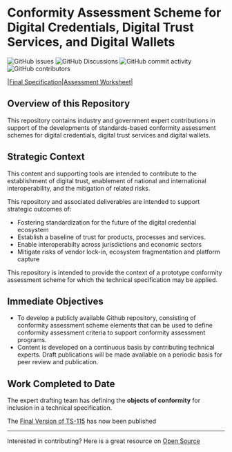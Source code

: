 # Conformity Assessment Scheme for Digital Credentials, Digital Trust Services, and Digital Wallets

![GitHub issues](https://img.shields.io/github/issues/dgc-cgn/CAS-Digital-Credentials)
![GitHub Discussions](https://img.shields.io/github/discussions/dgc-cgn/CAS-Digital-Credentials)
![GitHub commit activity](https://img.shields.io/github/commit-activity/m/dgc-cgn/CAS-Digital-Credentials)
![GitHub contributors](https://img.shields.io/github/contributors/dgc-cgn/CAS-Digital-Credentials)

|[Final Specification](https://dgc-cgn.org/standards/find-a-standard/standards-in-digital-credentials/digital-credentials/)|[Assessment Worksheet](./scheme/ts-115-conformity-assessement-workbook.xlsx)|

## Overview of this Repository

This repository contains industry and government expert contributions in support of the developments of standards-based conformity assessment schemes for digital credentials, digital trust services and digital wallets.

## Strategic Context

This content and supporting tools are intended to contribute to the establishment of digital trust, enablement of national and international interoperability, and the mitigation of related risks.

This repository and associated deliverables are intended to support strategic outcomes of:

* Fostering standardization for the future of the digital credential ecosystem
* Establish a baseline of trust for products, processes and services.
* Enable interoperabilty across jurisdictions and economic sectors
* Mitigate risks of vendor lock-in, ecosystem fragmentation and platform capture

This repository is intended to provide the context of a prototype conformity assessment scheme for which the technical specification may be applied.

## Immediate Objectives

* To develop a publicly available Github repository, consisting of conformity assessment scheme elements that can be used to define conformity assessment criteria to support conformity assessment programs.
* Content is developed on a continuous basis by contributing technical experts. Draft publications will be made available on a periodic basis for peer review and publication.

## Work Completed to Date

The expert drafting team has defining the **objects of conformity** for inclusion in a technical specification. 

The [Final Version of TS-115](https://dgc-cgn.org/standards/find-a-standard/standards-in-digital-credentials/digital-credentials/) has now been published

---
Interested in contributing? Here is a great resource on [Open Source](https://opensource.guide/)
